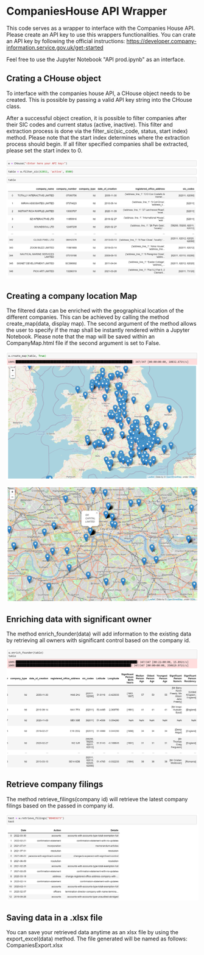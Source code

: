 # CompaniesHouse API Wrapper

This code serves as a wrapper to interface with the Companies House API. Please create an API key to use this wrappers functionalities. You can crate an API key by following the official instructions: https://developer.company-information.service.gov.uk/get-started

Feel free to use the Jupyter Notebook "API prod.ipynb" as an interface.


## Crating a CHouse object

To interface with the companies house API, a CHouse object needs to be created. This is possible by passing a valid API key string into the CHouse class.

After a successful object creation, it is possible to filter companies after their SIC codes and current status (active, inactive). This filter and extraction process is done via the filter\_sic(sic\_code, status, start index) method. Please note that the start index determines where the extraction process should begin. If all filter specified companies shall be extracted, please set the start index to 0.

![CHouse object creation](resources/1.png)

## Creating a company location Map

The filtered data can be enriched with the geographical location of the different companies. This can be achieved by calling the method create\_map(data, display map). The second argument of the method allows the user to specify if the map shall be instantly rendered within a Jupyter Notebook. Please note that the map will be saved within an CompanyMap.html file if the second argument is set to False.

![Enrich geo location](resources/2.png)


![Enrich geo location 2](resources/3.png)

## Enriching data with significant owner

The method enrich\_founder(data) will add information to the existing data by retrieving all owners with significant control based on the company id.


![Enrich significant owner](resources/4.png)


## Retrieve company filings

The method retrieve\_filings(company id) will retrieve the latest company filings based on the passed in company id.

![Company filings](resources/5.png)

## Saving data in a .xlsx file

You can save your retrieved data anytime as an xlsx file by using the export\_excel(data) method. The file generated will be named as follows: CompaniesExport.xlsx
